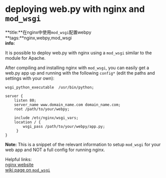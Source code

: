 # deploying web.py with nginx and `mod_wsgi`
**title:**在nginx中使用``mod_wsgi``配置webpy  
**tags:**nginx,webpy,mod_wsgi  
**info:**  


It is possible to deploy web.py with nginx using a `mod_wsgi` similar to the module for Apache.

After compiling and installing nginx with `mod_wsgi`, you can easily get a web.py app up and running with the following `config*` (edit the paths and settings with your own):


    wsgi_python_executable  /usr/bin/python;

    server {
        listen 80;
        server_name www.domain_name.com domain_name.com;
        root /path/to/your/webpy;

        include /etc/nginx/wsgi_vars;
        location / {
            wsgi_pass /path/to/your/webpy/app.py;     
         }
    }

**Note:** This is a snippet of the relevant information to setup `mod_wsgi` for your web app and NOT a full config for running nginx.

Helpful links:<br />
[ nginx website](http://nginx.net/ )<br />
[ wiki page on `mod_wsgi`](http://wiki.codemongers.com/NginxNgxWSGIModule )
